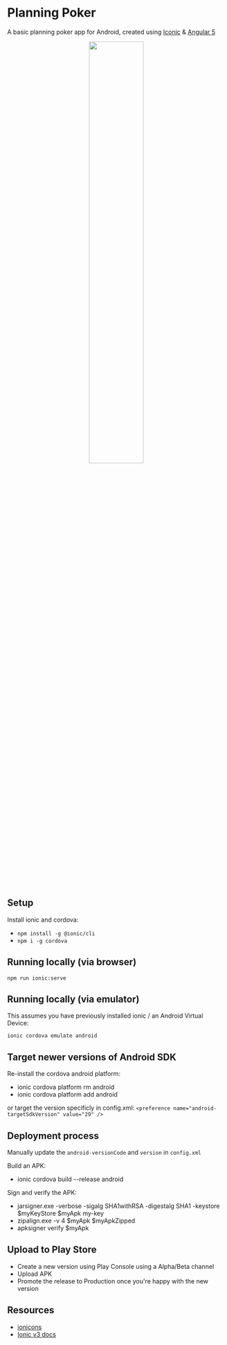 # Planning Poker

A basic planning poker app for Android, created using [Iconic](https://ionicframework.com/) & [Angular 5](https://angular.io/)

<p align="center">
  <a href="https://play.google.com/store/apps/details?id=com.stebakerdev.planningpokerionic">
    <img src="https://cdn.jsdelivr.net/gh/steverichey/google-play-badge-svg/img/en_get.svg" width="50%">
  </a>
</p>

## Setup 
Install ionic and cordova:
- `npm install -g @ionic/cli`
- `npm i -g cordova`

## Running locally (via browser)
`npm run ionic:serve`

## Running locally (via emulator)
This assumes you have previously installed ionic / an Android Virtual Device:

`ionic cordova emulate android`


## Target newer versions of Android SDK
Re-install the cordova android platform: 
- ionic cordova platform rm android
- ionic cordova platform add android

or target the version specificly in config.xml:
`<preference name="android-targetSdkVersion" value="29" />`

## Deployment process

Manually update the `android-versionCode` and `version` in `config.xml`

Build an APK: 
- ionic cordova build --release android

Sign and verify the APK:
- jarsigner.exe -verbose -sigalg SHA1withRSA -digestalg SHA1 -keystore $myKeyStore $myApk my-key
- zipalign.exe -v 4 $myApk $myApkZipped
- apksigner verify $myApk

## Upload to Play Store
- Create a new version using Play Console using a Alpha/Beta channel
- Upload APK
- Promote the release to Production once you're happy with the new version 

## Resources 
- [ionicons](https://ionicons.com/)
- [Ionic v3 docs](https://ionicframework.com/docs/v3/)